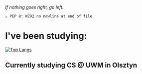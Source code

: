 *If nothing goes right, go left.*
```
⚠️ PEP 8: W292 no newline at end of file 
```

# I've been studying:
[![Top Langs](https://github-readme-stats.vercel.app/api/top-langs/?username=nexter0&langs_count=7)](https://github.com/anuraghazra/github-readme-stats)
 
## Currently studying CS @ UWM in Olsztyn
